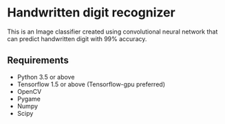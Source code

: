 # Handwritten digit recognizer

This is an Image classifier created using convolutional neural network that can predict handwritten digit with 99% accuracy.

## Requirements

* Python 3.5 or above
* Tensorflow 1.5 or above (Tensorflow-gpu preferred)
* OpenCV
* Pygame
* Numpy
* Scipy